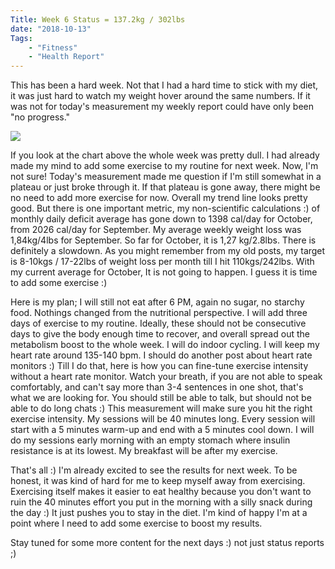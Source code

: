 ```yaml
---
Title: Week 6 Status = 137.2kg / 302lbs
date: "2018-10-13" 
Tags: 
    - "Fitness"
    - "Health Report"
---
```


This has been a hard week. Not that I had a hard time to stick with my diet, it was just hard to watch my weight hover around the same numbers. If it was not for today's measurement my weekly report could have only been "no progress."

![](/media/2018/week6-chart.png)

If you look at the chart above the whole week was pretty dull. I had already made my mind to add some exercise to my routine for next week. Now, I'm not sure! Today's measurement made me question if I'm still somewhat in a plateau or just broke through it. If that plateau is gone away, there might be no need to add more exercise for now. Overall my trend line looks pretty good. But there is one important metric, my non-scientific calculations :) of monthly daily deficit average has gone down to 1398 cal/day for October, from 2026 cal/day for September. My average weekly weight loss was 1,84kg/4lbs for September. So far for October, it is 1,27 kg/2.8lbs. There is definitely a slowdown. As you might remember from my old posts, my target is 8-10kgs / 17-22lbs of weight loss per month till I hit 110kgs/242lbs. With my current average for October, It is not going to happen. I guess it is time to add some exercise :)

Here is my plan; I will still not eat after 6 PM, again no sugar, no starchy food. Nothings changed from the nutritional perspective. I will add three days of exercise to my routine. Ideally, these should not be consecutive days to give the body enough time to recover, and overall spread out the metabolism boost to the whole week. I will do indoor cycling. I will keep my heart rate around 135-140 bpm. I should do another post about heart rate monitors :) Till I do that, here is how you can fine-tune exercise intensity without a heart rate monitor. Watch your breath, if you are not able to speak comfortably, and can't say more than 3-4 sentences in one shot, that's what we are looking for. You should still be able to talk, but should not be able to do long chats :) This measurement will make sure you hit the right exercise intensity. My sessions will be 40 minutes long. Every session will start with a 5 minutes warm-up and end with a 5 minutes cool down. I will do my sessions early morning with an empty stomach where insulin resistance is at its lowest. My breakfast will be after my exercise.

That's all :) I'm already excited to see the results for next week. To be honest, it was kind of hard for me to keep myself away from exercising. Exercising itself makes it easier to eat healthy because you don't want to ruin the 40 minutes effort you put in the morning with a silly snack during the day :) It just pushes you to stay in the diet. I'm kind of happy I'm at a point where I need to add some exercise to boost my results.

Stay tuned for some more content for the next days :) not just status reports ;)